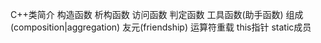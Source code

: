 C++类简介
    构造函数
    析构函数
    访问函数
    判定函数
    工具函数(助手函数)
    组成(composition|aggregation)
    友元(friendship)
    运算符重载
    this指针
    static成员